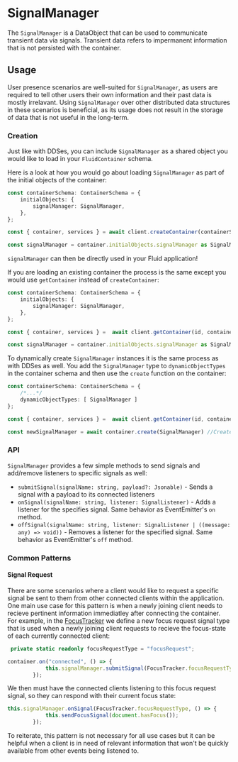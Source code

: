 # SignalManager
The `SignalManager` is a DataObject that can be used to communicate transient data via signals. Transient data refers to impermanent information that is not persisted with the container.

## Usage

User presence scenarios are well-suited for `SignalManager`, as users are required to tell other users their own information and their past data is mostly irrelavant. Using `SignalManager` over other distributed data structures in these scenarios is beneficial, as its usage does not result in the storage of data that is not useful in the long-term.


### Creation
Just like with DDSes, you can include `SignalManager` as a shared object you would like to load in your `FluidContainer` schema.

Here is a look at how you would go about loading `SignalManager` as part of the initial objects of the container:

```typescript
const containerSchema: ContainerSchema = {
    initialObjects: {
        signalManager: SignalManager,
    },
};

const { container, services } = await client.createContainer(containerSchema);

const signalManager = container.initialObjects.signalManager as SignalManager
```

`signalManager` can then be directly used in your Fluid application!

If you are loading an existing container the process is the same except you would use `getContainer` instead of `createContainer`:

```typescript
const containerSchema: ContainerSchema = {
    initialObjects: {
        signalManager: SignalManager,
    },
};

const { container, services } =  await client.getContainer(id, containerSchema);

const signalManager = container.initialObjects.signalManager as SignalManager
```


To dynamically create `SignalManager` instances it is the same process as with DDSes as well. You add the `SignalManager` type to `dynamicObjectTypes` in the container schema and then use the `create` function on the container:

```typescript
const containerSchema: ContainerSchema = {
    /*...*/
    dynamicObjectTypes: [ SignalManager ]
};

const { container, services } =  await client.getContainer(id, containerSchema);

const newSignalManager = await container.create(SignalManager) //Creates a new SignalManager instance
```



### API
`SignalManager` provides a few simple methods to send signals and add/remove listeners to specific signals as well:
- `submitSignal(signalName: string, payload?: Jsonable)` - Sends a signal with a payload to its connected listeners
- `onSignal(signalName: string, listener: SignalListener)` - Adds a listener for the specifies signal. Same behavior as EventEmitter's `on` method.
- `offSignal(signalName: string, listener: SignalListener | ((message: any) => void))` - Removes a listener for the specified signal. Same behavior as EventEmitter's `off` method.




### Common Patterns
#### Signal Request
There are some scenarios where a client would like to request a specific signal be sent to them from other connected clients within the application. One main use case for this pattern is when a newly joining client needs to recieve pertinent information immediatley after connecting the container. For example, in the [FocusTracker](https://github.com/microsoft/FluidFramework/tree/main/examples/data-objects/focus-tracker) we define a new focus request signal type that is used when a newly joining client requests to recieve the focus-state of each currently connected client:

```typescript
 private static readonly focusRequestType = "focusRequest";
```

```typescript
container.on("connected", () => {
            this.signalManager.submitSignal(FocusTracker.focusRequestType);
        });
```

We then must have the connected clients listening to this focus request signal, so they can respond with their current focus state:

```typescript
this.signalManager.onSignal(FocusTracker.focusRequestType, () => {
            this.sendFocusSignal(document.hasFocus());
        });
```
To reiterate, this pattern is not necessary for all use cases but it can be helpful when a client is in need of relevant information that won't be quickly available from other events being listened to.
